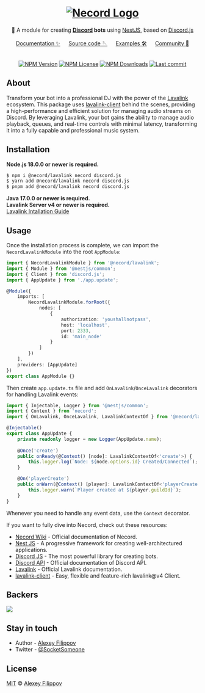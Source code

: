 <div align="center">
   <h1>
       <a href="#"><img src="https://necord.org/img/logo.png" alt ="Necord Logo"></a>
   </h1>
   🤖 A module for creating <b><a href="https://discord.com/">Discord</a> bots</b> using <a href="https://nestjs.com">NestJS</a>, based on <a href="https://discord.js.org/">Discord.js</a>
   <br/><br/>
   <a href="https://necord.org">Documentation ✨</a> &emsp; <a href="https://github.com/necordjs/necord">Source code 🪡</a> &emsp; <a href="https://github.com/necordjs/samples">Examples 🛠️</a> &emsp; <a href="https://discord.gg/mcBYvMTnwP">Community 💬</a>
</div>


<br/>

<p align="center">
    <a href='https://img.shields.io/npm/v/necord'><img src="https://img.shields.io/npm/v/necord" alt="NPM Version" /></a>
    <a href='https://img.shields.io/npm/l/necord'><img src="https://img.shields.io/npm/l/necord" alt="NPM License" /></a>
    <a href='https://img.shields.io/npm/dm/necord'><img src="https://img.shields.io/npm/dm/necord" alt="NPM Downloads" /></a>
    <a href='https://img.shields.io/github/last-commit/necordjs/necord'><img src="https://img.shields.io/github/last-commit/SocketSomeone/necord" alt="Last commit" /></a>
</p>


## About

Transform your bot into a professional DJ with the power of the [Lavalink](https://lavalink.dev/) ecosystem. This package uses [lavalink-client](https://github.com/Tomato6966/lavalink-client) behind the scenes, providing a high-performance and efficient solution for managing audio streams on Discord. By leveraging Lavalink, your bot gains the ability to manage audio playback, queues, and real-time controls with minimal latency, transforming it into a fully capable and professional music system.

## Installation

**Node.js 18.0.0 or newer is required.**

```bash
$ npm i @necord/lavalink necord discord.js
$ yarn add @necord/lavalink necord discord.js
$ pnpm add @necord/lavalink necord discord.js
```

**Java 17.0.0 or newer is required.** \
**Lavalink Server v4 or newer is required.** \
[Lavalink Intallation Guide](https://lavalink.dev/configuration/)

## Usage

Once the installation process is complete, we can import the `NecordLavalinkModule` into the root `AppModule`:

```typescript
import { NecordLavalinkModule } from '@necord/lavalink';
import { Module } from '@nestjs/common';
import { Client } from 'discord.js';
import { AppUpdate } from './app.update';

@Module({
    imports: [
        NecordLavalinkModule.forRoot({
            nodes: [
                {
                    authorization: 'youshallnotpass',
                    host: 'localhost',
                    port: 2333,
                    id: 'main_node'
                }
            ]
        })
    ],
    providers: [AppUpdate]
})
export class AppModule {}
```

Then create `app.update.ts` file and add `OnLavalink`/`OnceLavalink` decorators for handling Lavalink events:

```typescript
import { Injectable, Logger } from '@nestjs/common';
import { Context } from 'necord';
import { OnLavalink, OnceLavalink, LavalinkContextOf } from '@necord/lavalink';

@Injectable()
export class AppUpdate {
    private readonly logger = new Logger(AppUpdate.name);
    
    @Once('create')
    public onReady(@Context() [node]: LavalinkContextOf<'create'>) {
        this.logger.log(`Node: ${node.options.id} Created/Connected`);
    }

    @On('playerCreate')
    public onWarn(@Context() [player]: LavalinkContextOf<'playerCreate'>) {
        this.logger.warn(`Player created at ${player.guildId}`);
    }
}
```

Whenever you need to handle any event data, use the `Context` decorator.

If you want to fully dive into Necord, check out these resources:

* [Necord Wiki](https://necord.org) - Official documentation of Necord.
* [Nest JS](https://docs.nestjs.com) - A progressive framework for creating well-architectured applications.
* [Discord JS](https://discord.js.org) - The most powerful library for creating bots.
* [Discord API](https://discord.com/developers/docs) - Official documentation of Discord API.
* [Lavalink](https://lavalink.dev/) - Official Lavalink documentation.
* [lavalink-client](https://github.com/Tomato6966/lavalink-client) - Easy, flexible and feature-rich lavalink@v4 Client.

## Backers

<a href="https://opencollective.com/necord" target="_blank"><img src="https://opencollective.com/necord/backers.svg?width=1000"></a>

## Stay in touch

* Author - [Alexey Filippov](https://t.me/socketsomeone)
* Twitter - [@SocketSomeone](https://twitter.com/SocketSomeone)

## License

[MIT](https://github.com/necordjs/necord/blob/master/LICENSE) © [Alexey Filippov](https://github.com/SocketSomeone)
